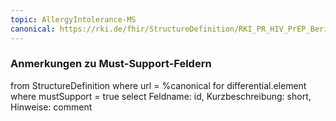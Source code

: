 ```yaml
---
topic: AllergyIntolerance-MS
canonical: https://rki.de/fhir/StructureDefinition/RKI_PR_HIV_PrEP_Bericht_AllergyIntolerance
---
```


### Anmerkungen zu Must-Support-Feldern

<fql>
from
	StructureDefinition
where 
    url = %canonical
for differential.element
where mustSupport = true
select
	Feldname: id, Kurzbeschreibung: short, Hinweise: comment
</fql>

